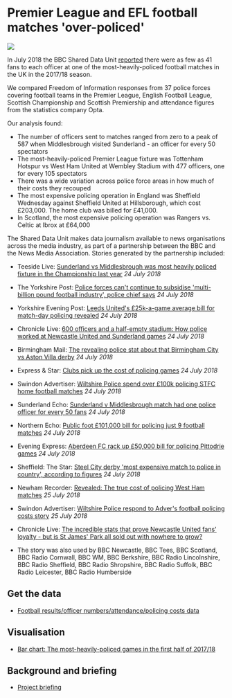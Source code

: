 # Premier League and EFL football matches 'over-policed'

![](https://ichef.bbci.co.uk/news/624/cpsprodpb/FC36/production/_102666546_policing.png)

In July 2018 the BBC Shared Data Unit [reported](https://www.bbc.co.uk/news/uk-england-44871578) there were as few as 41 fans to each officer at one of the most-heavily-policed football matches in the UK in the 2017/18 season.

We compared Freedom of Information responses from 37 police forces covering football teams in the Premier League, English Football League, Scottish Championship and Scottish Premiership and attendance figures from the statistics company Opta.

Our analysis found:

- The number of officers sent to matches ranged from zero to a peak of 587 when Middlesbrough visited Sunderland - an officer for every 50 spectators
- The most-heavily-policed Premier League fixture was Tottenham Hotspur vs West Ham United at Wembley Stadium with 477 officers, one for every 105 spectators
- There was a wide variation across police force areas in how much of their costs they recouped
- The most expensive policing operation in England was Sheffield Wednesday against Sheffield United at Hillsborough, which cost £203,000. The home club was billed for £41,000.
- In Scotland, the most expensive policing operation was Rangers vs. Celtic at Ibrox at £64,000

The Shared Data Unit makes data journalism available to news organisations across the media industry, as part of a partnership between the BBC and the News Media Association. Stories generated by the partnership included:

* Teeside Live: [Sunderland vs Middlesbrough was most heavily policed fixture in the Championship last year](https://www.gazettelive.co.uk/news/teesside-news/sunderland-vs-middlesbrough-most-heavily-14943921) *24 July 2018*
* The Yorkshire Post: [Police forces can't continue to subsidise 'multi-billion pound football industry', police chief says](https://www.yorkshirepost.co.uk/news/police-forces-can-t-continue-to-subsidise-multi-billion-pound-football-industry-police-chief-says-1-9266056) *24 July 2018*
* Yorkshire Evening Post: [Leeds United's £25k-a-game average bill for match-day policing revealed](https://www.yorkshireeveningpost.co.uk/news/leeds-united-s-25k-a-game-average-bill-for-match-day-policing-revealed-1-9266044) *24 July 2018*
* Chronicle Live: [600 officers and a half-empty stadium: How police worked at Newcastle United and Sunderland games](https://www.chroniclelive.co.uk/news/north-east-news/600-officers-half-empty-stadium-14943729) *24 July 2018*
* Birmingham Mail: [The revealing police stat about that Birmingham City vs Aston Villa derby](https://www.birminghammail.co.uk/sport/football/football-news/revealing-police-stat-birmingham-city-14943421) *24 July 2018*
* Express & Star: [Clubs pick up the cost of policing games](https://www.expressandstar.com/news/crime/2018/07/24/clubs-pick-up-the-cost-of-policing-games/) *24 July 2018*
* Swindon Advertiser: [Wiltshire Police spend over £100k policing STFC home football matches](http://www.swindonadvertiser.co.uk/news/16373147.wiltshire-police-spend-over-100k-policing-stfc-home-football-matches/) *24 July 2018*
* Sunderland Echo: [Sunderland v Middlesbrough match had one police officer for every 50 fans](https://www.sunderlandecho.com/news/sunderland-v-middlesbrough-match-had-one-police-officer-for-every-50-fans-1-9266178) *24 July 2018*
* Northern Echo: [Public foot £101,000 bill for policing just 9 football matches](http://www.thenorthernecho.co.uk/news/16372456.public-pay-101000-to-police-just-8-football-matches/) *24 July 2018*
* Evening Express: [Aberdeen FC rack up £50,000 bill for policing Pittodrie games](https://www.eveningexpress.co.uk/fp/news/local/dons-rack-up-50000-bill-for-policing-pittodrie-games/) *24 July 2018*
* Sheffield: The Star: [Steel City derby 'most expensive match to police in country', according to figures](https://www.thestar.co.uk/news/steel-city-derby-most-expensive-match-to-police-in-country-according-to-figures-1-9266253) *24 July 2018*
* Newham Recorder: [Revealed: The true cost of policing West Ham matches](http://www.newhamrecorder.co.uk/news/west-ham-sees-most-expensive-game-to-police-in-first-half-of-2017-18-season-1-5621644) *25 July 2018*
* Swindon Advertiser: [Wiltshire Police respond to Adver's football policing costs story](http://www.swindonadvertiser.co.uk/news/16375876.wiltshire-police-respond-to-advers-football-policing-costs-article/) *25 July 2018*
* Chronicle Live: [The incredible stats that prove Newcastle United fans' loyalty - but is St James' Park all sold out with nowhere to grow?](https://www.chroniclelive.co.uk/news/north-east-news/newcastle-united-st-james-attendances-14948200)

* The story was also used by BBC Newcastle, BBC Tees, BBC Scotland, BBC Radio Cornwall, BBC WM, BBC Berkshire, BBC Radio Lincolnshire, BBC Radio Sheffield, BBC Radio Shropshire, BBC Radio Suffolk, BBC Radio Leicester, BBC Radio Humberside 


## Get the data

* [Football results/officer numbers/attendance/policing costs data](https://docs.google.com/spreadsheets/d/1ZEiEkW6sLxV2C_Gq1gcfDM64at96eBWPntMxoU6Pq9M/edit?usp=sharing)

## Visualisation

* [Bar chart: The most-heavily-policed games in the first half of 2017/18](https://ichef.bbci.co.uk/news/624/cpsprodpb/FC36/production/_102666546_policing.png)

## Background and briefing

* [Project briefing](https://docs.google.com/document/d/1GYRBhDvkWm3PnrCwpb6ogQpDQf1M4NDPhDkJKpi4YS4/edit?usp=sharing)
